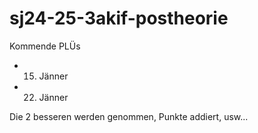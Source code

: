 # sj24-25-3akif-postheorie

Kommende PLÜs

- 15. Jänner
- 22. Jänner

Die 2 besseren werden genommen, Punkte addiert, usw...
